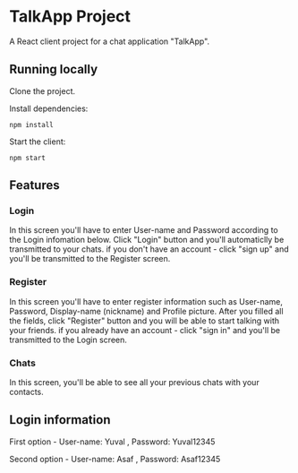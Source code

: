 # TalkApp Project

[//]: # (head-end)

A React client project for a chat application "TalkApp".

## Running locally

Clone the project.

Install dependencies:

`npm install`

Start the client:

`npm start`

## Features

### Login

In this screen you'll have to enter User-name and Password according to the Login infomation below.
Click "Login" button and you'll automaticlly be transmitted to your chats.
if you don't have an account - click "sign up" and you'll be transmitted to the Register screen.

### Register

In this screen you'll have to enter register information such as User-name, Password, Display-name (nickname) and Profile picture.
After you filled all the fields, click "Register" button and you will be able to start talking with your friends.
if you already have an account - click "sign in" and you'll be transmitted to the Login screen.

### Chats

In this screen, you'll be able to see all your previous chats with your contacts.

## Login information

First option - 
User-name: Yuval ,
Password: Yuval12345

Second option - 
User-name: Asaf ,
Password: Asaf12345




[//]: # (foot-start)

[{]: <helper> (navStep)

[}]: #
